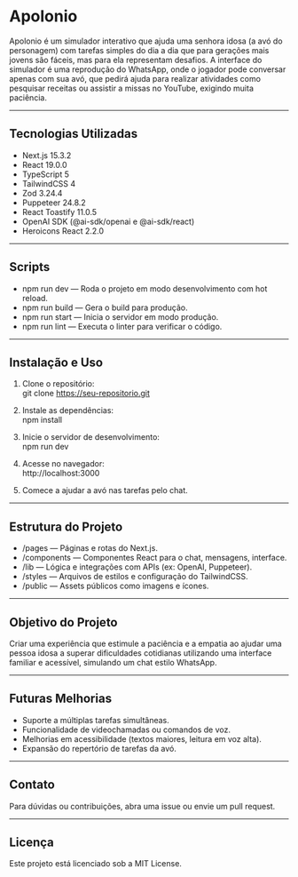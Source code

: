 # Apolonio

Apolonio é um simulador interativo que ajuda uma senhora idosa (a avó do personagem) com tarefas simples do dia a dia que para gerações mais jovens são fáceis, mas para ela representam desafios. A interface do simulador é uma reprodução do WhatsApp, onde o jogador pode conversar apenas com sua avó, que pedirá ajuda para realizar atividades como pesquisar receitas ou assistir a missas no YouTube, exigindo muita paciência.

---

## Tecnologias Utilizadas

- Next.js 15.3.2  
- React 19.0.0  
- TypeScript 5  
- TailwindCSS 4  
- Zod 3.24.4  
- Puppeteer 24.8.2  
- React Toastify 11.0.5  
- OpenAI SDK (@ai-sdk/openai e @ai-sdk/react)  
- Heroicons React 2.2.0  

---

## Scripts

- npm run dev — Roda o projeto em modo desenvolvimento com hot reload.  
- npm run build — Gera o build para produção.  
- npm run start — Inicia o servidor em modo produção.  
- npm run lint — Executa o linter para verificar o código.  

---

## Instalação e Uso

1. Clone o repositório:  
   git clone https://seu-repositorio.git

2. Instale as dependências:  
   npm install

3. Inicie o servidor de desenvolvimento:  
   npm run dev

4. Acesse no navegador:  
   http://localhost:3000

5. Comece a ajudar a avó nas tarefas pelo chat.

---

## Estrutura do Projeto

- /pages — Páginas e rotas do Next.js.  
- /components — Componentes React para o chat, mensagens, interface.  
- /lib — Lógica e integrações com APIs (ex: OpenAI, Puppeteer).  
- /styles — Arquivos de estilos e configuração do TailwindCSS.  
- /public — Assets públicos como imagens e ícones.  

---

## Objetivo do Projeto

Criar uma experiência que estimule a paciência e a empatia ao ajudar uma pessoa idosa a superar dificuldades cotidianas utilizando uma interface familiar e acessível, simulando um chat estilo WhatsApp.

---

## Futuras Melhorias

- Suporte a múltiplas tarefas simultâneas.  
- Funcionalidade de videochamadas ou comandos de voz.  
- Melhorias em acessibilidade (textos maiores, leitura em voz alta).  
- Expansão do repertório de tarefas da avó.  

---

## Contato

Para dúvidas ou contribuições, abra uma issue ou envie um pull request.

---

## Licença

Este projeto está licenciado sob a MIT License.